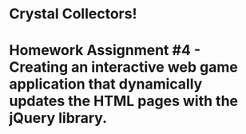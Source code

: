 <h1>Crystal Collectors! <h1>
<p1>Homework Assignment #4 - Creating an interactive web game application that dynamically updates the HTML pages with the jQuery library.<p1>
